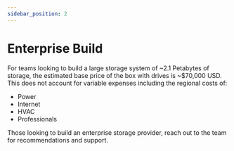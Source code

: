 ```yaml
---
sidebar_position: 2
---
```


# Enterprise Build

For teams looking to build a large storage system of ~2.1 Petabytes of storage, the estimated base price of the box with
drives is ~$70,000 USD. This does not account for variable expenses including the regional costs of:

- Power
- Internet
- HVAC
- Professionals

Those looking to build an enterprise storage provider, reach out to the team for recommendations and support. 


